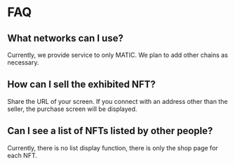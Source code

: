 # FAQ

## What networks can I use?

 Currently, we provide service to only MATIC. We plan to add other chains as necessary.

## How can I sell the exhibited NFT?

 Share the URL of your screen. If you connect with an address other than the seller, the purchase screen will be displayed.

## Can I see a list of NFTs listed by other people?

Currently, there is no list display function, there is only the shop page for each NFT.



